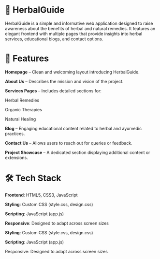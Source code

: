 # 🌿 HerbalGuide
HerbalGuide is a simple and informative web application designed to raise awareness about the benefits of herbal and natural remedies. It features an elegant frontend with multiple pages that provide insights into herbal services, educational blogs, and contact options.


# 🚀 Features
**Homepage** – Clean and welcoming layout introducing HerbalGuide.

**About Us** – Describes the mission and vision of the project.

**Services Pages** – Includes detailed sections for:

Herbal Remedies

Organic Therapies

Natural Healing

**Blog** – Engaging educational content related to herbal and ayurvedic practices.

**Contact Us** – Allows users to reach out for queries or feedback.

**Project Showcase** – A dedicated section displaying additional content or extensions.


# 🛠️ Tech Stack
**Frontend**: HTML5, CSS3, JavaScript

**Styling**: Custom CSS (style.css, design.css)

**Scripting**: JavaScript (app.js)

**Responsive**: Designed to adapt across screen sizes

**Styling**: Custom CSS (style.css, design.css)

**Scripting**: JavaScript (app.js)

Responsive: Designed to adapt across screen sizes

